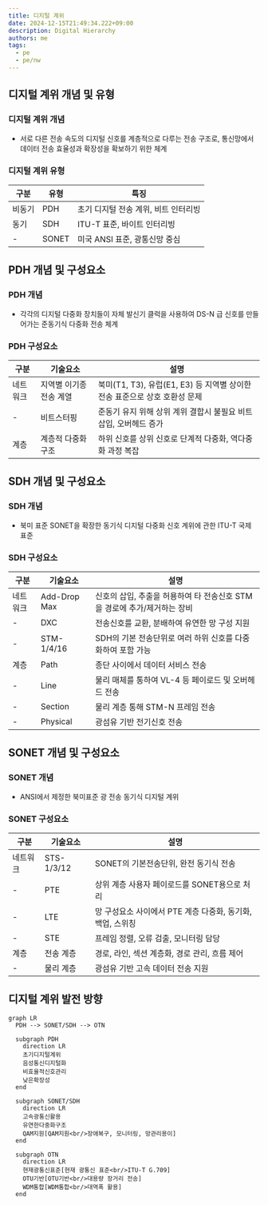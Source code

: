 ```yaml
---
title: 디지털 계위
date: 2024-12-15T21:49:34.222+09:00
description: Digital Hierarchy
authors: me
tags:
  - pe
  - pe/nw 
---
```


## 디지털 계위 개념 및 유형

### 디지털 계위 개념

- 서로 다른 전송 속도의 디지털 신호를 계층적으로 다루는 전송 구조로, 통신망에서 데이터 전송 효율성과 확장성을 확보하기 위한 체계

### 디지털 계위 유형

| 구분 | 유형 | 특징 |
|---|---|---|
| 비동기 | PDH | 초기 디지털 전송 계위, 비트 인터리빙 |
| 동기 | SDH | ITU-T 표준, 바이트 인터리빙 |
| - | SONET | 미국 ANSI 표준, 광통신망 중심 |

## PDH 개념 및 구성요소

### PDH 개념

- 각각의 디지털 다중화 장치들이 자체 발신기 클럭을 사용하여 DS-N 급 신호를 만들어가는 준동기식 다중화 전송 체계

### PDH 구성요소

| 구분 | 기술요소 | 설명 |
| --- | --- | --- |
| 네트워크 | 지역별 이기종 전송 계열 | 북미(T1, T3), 유럽(E1, E3) 등 지역별 상이한 전송 표준으로 상호 호환성 문제 |
| - | 비트스터핑 | 준동기 유지 위해 상위 계위 결합시 불필요 비트 삽입, 오버헤드 증가 |
| 계층 | 계층적 다중화 구조 | 하위 신호를 상위 신호로 단계적 다중화, 역다중화 과정 복잡 |

## SDH 개념 및 구성요소

### SDH 개념

- 북미 표준 SONET을 확장한 동기식 디지털 다중화 신호 계위에 관한 ITU-T 국제 표준

### SDH 구성요소

| 구분 | 기술요소 | 설명 |
| --- | --- | --- |
| 네트워크 | Add-Drop Max | 신호의 삽입, 추출을 허용하여 타 전송신호 STM을 경로에 추가/제거하는 장비 |
| - | DXC | 전송신호를 교환, 분배하여 유연한 망 구성 지원 |
| - | STM-1/4/16 | SDH의 기본 전송단위로 여러 하위 신호를 다중화하여 포함 가능 |
| 계층 | Path | 종단 사이에서 데이터 서비스 전송 |
| - | Line | 물리 매체를 통하여 VL-4 등 페이로드 및 오버헤드 전송 |
| - | Section | 물리 계층 통해 STM-N 프레임 전송 |
| - | Physical | 광섬유 기반 전기신호 전송 |

## SONET 개념 및 구성요소

### SONET 개념

- ANSI에서 제정한 북미표준 광 전송 동기식 디지털 계위

### SONET 구성요소

| 구분 | 기술요소 | 설명 |
| --- | --- | --- |
| 네트워크 | STS-1/3/12 | SONET의 기본전송단위, 완전 동기식 전송 |
| - | PTE | 상위 계층 사용자 페이로드를 SONET용으로 처리 |
| - | LTE | 망 구성요소 사이에서 PTE 계층 다중화, 동기화, 백업, 스위칭 |
| - | STE | 프레임 정렬, 오류 검출, 모니터링 담당 |
| 계층 | 전송 계층 | 경로, 라인, 섹션 계층화, 경로 관리, 흐름 제어 |
| - | 물리 계층 | 광섬유 기반 고속 데이터 전송 지원 |

## 디지털 계위 발전 방향

```mermaid
graph LR
  PDH --> SONET/SDH --> OTN
  
  subgraph PDH
    direction LR
    초기디지털계위
    음성통신디지털화
    비효율적신호관리
    낮은확장성
  end

  subgraph SONET/SDH
    direction LR
    고속광통신활용
    유연한다중화구조
    QAM지원[QAM지원<br/>장애복구, 모니터링, 망관리용이]
  end

  subgraph OTN
    direction LR
    현재광통신표준[현재 광통신 표준<br/>ITU-T G.709]
    OTU기반[OTU기반<br/>대용량 장거리 전송]
    WDM통합[WDM통합<br/>대역폭 활용]
  end
```

